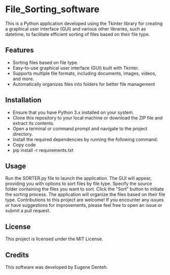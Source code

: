 # File_Sorting_software
This is a Python application developed using the Tkinter library for creating a graphical user interface (GUI) and various other libraries, such as datetime, to facilitate efficient sorting of files based on their file type.

## Features
* Sorting files based on file type.
* Easy-to-use graphical user interface (GUI) built with Tkinter.
* Supports multiple file formats, including documents, images, videos, and more.
* Automatically organizes files into folders for better file management
## Installation
* Ensure that you have Python 3.x installed on your system.
* Clone this repository to your local machine or download the ZIP file and extract its contents.
* Open a terminal or command prompt and navigate to the project directory.
* Install the required dependencies by running the following command:
* Copy code
* pip install -r requirements.txt
## Usage
Run the SORTER.py file to launch the application.
The GUI will appear, providing you with options to sort files by file type.
Specify the source folder containing the files you want to sort.
Click the "Sort" button to initiate the sorting process.
The application will organize the files based on their file type.
Contributions to this project are welcome! If you encounter any issues or have suggestions for improvements, please feel free to open an issue or submit a pull request.

## License
This project is licensed under the MIT License.

## Credits
This software was developed by Eugene Denteh.
